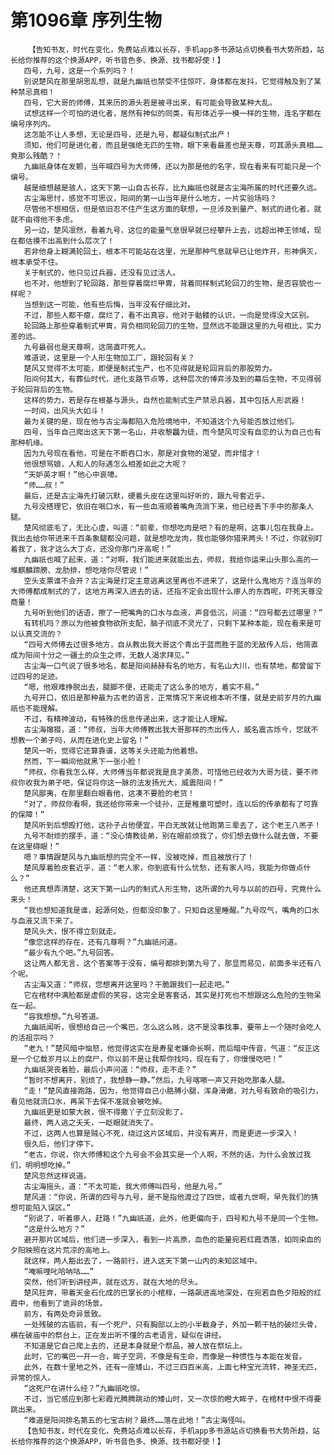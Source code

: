 # 第1096章 序列生物
        【告知书友，时代在变化，免费站点难以长存，手机app多书源站点切换看书大势所趋，站长给你推荐的这个换源APP，听书音色多、换源、找书都好使！】
       四号，九号，这是一个系列吗？！
       别说楚风在那里胡思乱想，就是九幽祇也禁受不住惊吓，身体都在发抖，它觉得触及到了某种禁忌真相！
       四号，它大哥的师傅，其来历的源头若是被寻出来，有可能会导致某种大乱。
       试想这样一个可怕的进化者，居然有神似的同类，有形体近乎一模一样的生物，连名字都在编号序列内。
       这怎能不让人多想，无论是四号，还是九号，都疑似制式出产！
       须知，他们可是进化者，而且是强绝无匹的生物，眼下来看最差也是天尊，可其源头真相……竟那么残酷？！
       九幽祇身体在发颤，当年喊四号为大师傅，还以为那是他的名字，现在看来有可能只是一个编号。
       越是细想越是骇人，这天下第一山自古长存，比九幽祇也就是古尘海所属的时代还要久远。
       古尘海思忖，感觉不可思议，阳间的第一山当年是什么地方，一片实验场吗？
       尽管他不想相信，但是依旧忍不住产生这方面的联想，一旦涉及到量产、制式的进化者，就就不由得他不多虑。
       另一边，楚风凛然，看着九号，这位的能量气息很早就已经攀升上去，远超出神王领域，现在都估摸不出高到什么层次了！
       若非他身上糊满轮回土，根本不可能站在这里，光是那种气息就早已让他炸开，形神俱灭，根本承受不住。
       关于制式的，他只见过兵器，还没有见过活人。
       也不对，他想到了轮回路，那些穿着腐烂甲胄，背着同样制式轮回刀的生物，是否容貌也一样呢？
       当想到这一可能，他有些后悔，当年没有仔细比对。
       不过，那些人都干瘪，腐烂了，看不出真容，他对于骷髅的认识，一向是觉得没大区别。
       轮回路上那些穿着制式甲胄，背负相同轮回刀的生物，显然远不能跟这里的九号相比，实力差的远。
       九号最弱也是天尊啊，这简直吓死人。
       难道说，这里是一个人形生物加工厂，跟轮回有关？
       楚风又觉得不太可能，即便是制式生产，也不见得就是轮回背后的那股势力。
       阳间何其大，有葬仙时代，进化支路节点等，这种层次的博弈涉及到的幕后生物，不见得弱于轮回背后的生物。
       这样的势力，若是存在根基与源头，自然也能制式生产禁忌兵器，其中包括人形武器！
       一时间，出风头大如斗！
       最为关键的是，现在他与古尘海都陷入危险境地中，不知道这个九号能否放过他们。
       四号，当年自己爬出这天下第一名山，并收黎龘为徒，而今楚风可没有自恋的认为自己也有那种机缘。
       因为九号现在看他，可是在不断吞口水，那是对食物的渴望，而非惜才！
       他很想骂娘，人和人的际遇怎么相差如此之大呢？
       “天妒英才啊！”他心中哀嚎。
       “师……叔！”
       最后，还是古尘海先打破沉默，硬着头皮在这里叫好听的，跟九号套近乎。
       九号没搭理它，依旧在咽口水，有一些血液顺着嘴角流淌下来，他已经丢下手中的那条人腿。
       楚风彻底毛了，无比心虚，叫道：“前辈，你想吃肉是吧？有的是啊，这事儿包在我身上。我出去给你带进来千百条象腿都没问题，就是想吃龙肉，我也能够你猎来两头！不过，你就别盯着我了，我才这么大丁点，还没你那门牙高呢！”
       九幽祇也喊了起来，道：“对啊，我们能进来就能出去，师叔，我给你运来山头那么高的一堆麒麟蹄膀、龙肋排，想吃啥你尽管说！”
       空头支票谁不会开？古尘海是打定主意逃离这里再也不进来了，这是什么鬼地方？连当年的大师傅都成制式的了，这地方再深入进去的话，还指不定会出现什么瘆人的东西呢，吓死天尊没商量！
       九号听到他们的话语，擦了一把嘴角的口水与血液，声音低沉，问道：“四号都去过哪里？”
       有转机吗？原以为他被食物欲所支配，脑子彻底不灵光了，只剩下某种本能，现在看来是可以认真交流的？
       “四号大师傅去过很多地方，自从教出我大哥这个青出于蓝而胜于蓝的无敌传人后，他简直成为阳间十分之一疆土的众生之师，无数人渴求拜见。”
       古尘海一口气说了很多地名，都是阳间赫赫有名的地方，有名山大川，也有禁地，都曾留下过四号的足迹。
       “嗯，他艰难挣脱出去，腿脚不便，还能走了这么多的地方，着实不易。”
       九号开口，依旧是那种最为古老的语言，正常情况下来说根本听不懂，就是史前岁月的九幽祇也不能理解。
       不过，有精神波动，有特殊的信息传递出来，这才能让人理解。
       古尘海撺掇，道：“师叔，当年大师傅教出我大哥那样的杰出传人，威名震古烁今，您就不想教一个弟子吗，从而在进化史上留名！”
       楚风一听，觉得它还算靠谱，这等关头还能为他着想。
       然而，下一瞬间他就黑下一张小脸！
       “师叔，你看我怎么样，大师傅当年都说我是良才美质，可惜他已经收为大哥为徒，要不师叔你收我为弟子吧，保证将你这一脉的法发扬光大，威震阳间！”
       楚风鄙夷，在那里翻白眼看他，这凑不要脸的老货！
       “对了，师叔你看啊，我还给你带来一个徒孙，正是稚童可塑时，连以后的传承都有了可靠的保障！”
       楚风听到后想殴打他，这孙子占他便宜，平白无故就让他跑第三辈去了，这个老王八羔子！
       九号不耐烦的摆手，道：“没心情教徒弟，别在眼前烦我了，你们想去做什么就去做，不要在这里碍眼！”
       嗯？事情跟楚风与九幽祇想的完全不一样，没被吃掉，而且被放行了！
       楚风厚着脸皮套近乎，道：“老人家，你到底有什么忧愁，还有家人吗，我能为你做点什么？”
       他还真想弄清楚，这天下第一山内的制式人形生物，这所谓的九号与以前的四号，究竟什么来头！
       “我也想知道我是谁，起源何处，但都没印象了，只知自这里睡醒。”九号叹气，嘴角的口水与血液又流下来了。
       楚风头大，恨不得立刻就走。
       “像您这样的存在，还有几尊啊？”九幽祇问道。
       “最少有九个吧。”九号回答。
       这让两人都无言，这个答案等于没有，编号都排到第九号了，那显而易见，前面多半还有八个呢。
       古尘海又道：“师叔，您想离开这里吗？干脆跟我们一起走吧。”
       它在棺材中满脸都是虚假的笑容，这完全是客套话，其实是打死也不想跟这么危险的生物呆在一起。
       “容我想想。”九号答道。
       九幽祇闻听，很想给自己一个嘴巴，怎么这么贱，这不是没事找事，要带上一个随时会吃人的活祖宗吗？
       “老九！”楚风暗中恼怒，他觉得这实在是寿星老嫌命长啊，而后暗中传音，气道：“反正这是一个亿载岁月以上的腐尸，你以前不是让我帮你找吗，现在有了，你慢慢吃吧！”
       九幽祇哭丧着脸，最后小声问道：“师叔，走不走？”
       “暂时不想离开，别烦了，我想静一静。”然后，九号喀嚓一声又开始吃那条人腿。
       “走！”楚风直接跑路，因为，他觉得自己小胳膊小腿，浑身滑嫩，对九号有致命的吸引力，看见他就流口水，再呆下去保不准就会被吃掉。
       九幽祇更是如蒙大赦，恨不得撒丫子立刻没影了。
       最终，两人逃之夭夭，一眨眼就消失了。
       不过，这两人也算是贼心不死，绕过这片区域后，并没有离开，而是更进一步深入！
       很久后，他们才停下。
       “老古，你说，你大师傅和这个九号会不会其实是一个人啊，不然的话，为什么会放过我们，明明想吃掉。”
       楚风忽然这样说道。
       古尘海摇头，道：“不太可能，我大师傅叫四号，他是九号。”
       楚风道：“你说，所谓的四号与九号，是不是指他渡过了四世，或者九世啊，早先我们的猜想可能陷入误区。”
       “别说了，听着瘆人，赶路！”九幽祇道，此外，他更偏向于，四号和九号不是同一个生物。
       “这是什么地方？”
       避开那片区域后，他们进一步深入，看到一片高原，血色的能量宛若红霞洒落，如同染血的夕阳映照在这片荒凉的高地上。
       就这样，两人豁出去了，一路前行，进入这天下第一山内的未知区域中。
       “唵嘛哩叱哈呐咕……”
       突然，他们听到讲经声，就在远方，就在大地的尽头。
       楚风狂奔，带着天金石化成的巴掌长的小棺椁，一路飙进高地深处，在宛若血色夕阳般的红霞中，他看到了诡异的场景。
       前方，有两处奇异景致。
       一处残破的古庙前，有一个死尸，只有胸部以上的小半截身子，外加一颗干枯的破烂头骨，横在破庙中的祭台上，正在发出听不懂的古老语言，疑似在讲经。
       不知道是它自己爬上去的，还是本身就是个祭品，被人放在祭坛上。
       此时，它的嘴巴一开一合，眸子空洞，不像是有生命，而像是一种惯性与本能在发音。
       此外，在数十里地之外，还有一座矮山，不过三四百米高，上面七种宝光流转，神圣无匹，异常的惊人。
       “这死尸在讲什么经？”九幽祇吃惊。
       不过，当它感应到那七彩霞光腾腾跳动的矮山时，又一次惊的瞪大眸子，在棺材中恨不得要跳出来。
       “难道是阳间排名第五的七宝古树？最终……落在此地！”古尘海怪叫。
       【告知书友，时代在变化，免费站点难以长存，手机app多书源站点切换看书大势所趋，站长给你推荐的这个换源APP，听书音色多、换源、找书都好使！】